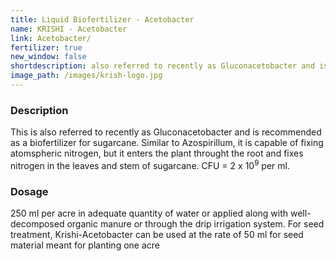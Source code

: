 ```yaml
---
title: Liquid Biofertilizer - Acetobacter
name: KRISHI - Acetobacter
link: Acetobacter/
fertilizer: true
new_window: false
shortdescription: also referred to recently as Gluconacetobacter and is recommended as a biofertilizer for sugarcane.
image_path: /images/krish-logo.jpg
---
```

### Description
This is also referred to recently as Gluconacetobacter and is recommended as
a biofertilizer for sugarcane. Similar to Azospirillum, it is capable of fixing atomspheric
nitrogen, but it enters the plant throught the root and fixes nitrogen in the leaves and stem of
sugarcane. CFU = 2 x 10<sup>9</sup> per ml.

### Dosage
250 ml per acre in adequate quantity of water or applied along with
well-decomposed organic manure or through the drip irrigation system. For seed treatment,
Krishi-Acetobacter can be used at the rate of 50 ml for seed material meant for planting one
acre
